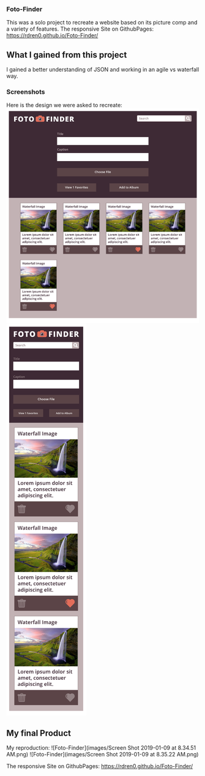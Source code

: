 ### Foto-Finder



This was a solo project to recreate a website based on its picture comp and a variety of features.
The responsive Site on GithubPages:
https://rdren0.github.io/Foto-Finder/
## What I gained from this project
I gained a better understanding of JSON and working in an agile vs waterfall way.
### Screenshots
Here is the design we were asked to recreate:
![Foto-Finder](images/Desktop-Comp.png)
![Foto-Finder](images/Mobile-Comp.png)

## My final Product
My reproduction:
![Foto-Finder](images/Screen Shot 2019-01-09 at 8.34.51 AM.png)
![Foto-Finder](images/Screen Shot 2019-01-09 at 8.35.22 AM.png)

The responsive Site on GithubPages:
https://rdren0.github.io/Foto-Finder/
